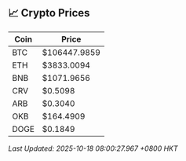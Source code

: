 ## 📈 Crypto Prices

| Coin | Price |
| ---- | ----- |
| BTC | $106447.9859 |
| ETH | $3833.0094 |
| BNB | $1071.9656 |
| CRV | $0.5098 |
| ARB | $0.3040 |
| OKB | $164.4909 |
| DOGE | $0.1849 |

_Last Updated: 2025-10-18 08:00:27.967 +0800 HKT_